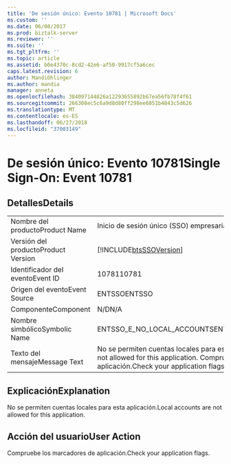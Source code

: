 ```yaml
---
title: 'De sesión único: Evento 10781 | Microsoft Docs'
ms.custom: ''
ms.date: 06/08/2017
ms.prod: biztalk-server
ms.reviewer: ''
ms.suite: ''
ms.tgt_pltfrm: ''
ms.topic: article
ms.assetid: b0e4370c-8cd2-42e6-af50-9917cf5a6cec
caps.latest.revision: 6
author: MandiOhlinger
ms.author: mandia
manager: anneta
ms.openlocfilehash: 384097144826a12293655892b67ea56fb78f4f61
ms.sourcegitcommit: 266308ec5c6a9d8d80ff298ee6051b4843c5d626
ms.translationtype: MT
ms.contentlocale: es-ES
ms.lasthandoff: 06/27/2018
ms.locfileid: "37003149"
---
```

# <a name="single-sign-on-event-10781"></a><span data-ttu-id="72c13-102">De sesión único: Evento 10781</span><span class="sxs-lookup"><span data-stu-id="72c13-102">Single Sign-On: Event 10781</span></span>
## <a name="details"></a><span data-ttu-id="72c13-103">Detalles</span><span class="sxs-lookup"><span data-stu-id="72c13-103">Details</span></span>  
  
|                 |                                                                                    |
|-----------------|------------------------------------------------------------------------------------|
|  <span data-ttu-id="72c13-104">Nombre del producto</span><span class="sxs-lookup"><span data-stu-id="72c13-104">Product Name</span></span>   |                             <span data-ttu-id="72c13-105">Inicio de sesión único (SSO) empresarial</span><span class="sxs-lookup"><span data-stu-id="72c13-105">Enterprise Single Sign-On</span></span>                              |
| <span data-ttu-id="72c13-106">Versión del producto</span><span class="sxs-lookup"><span data-stu-id="72c13-106">Product Version</span></span> |             [!INCLUDE[btsSSOVersion](../includes/btsssoversion-md.md)]             |
|    <span data-ttu-id="72c13-107">Identificador del evento</span><span class="sxs-lookup"><span data-stu-id="72c13-107">Event ID</span></span>     |                                       <span data-ttu-id="72c13-108">10781</span><span class="sxs-lookup"><span data-stu-id="72c13-108">10781</span></span>                                        |
|  <span data-ttu-id="72c13-109">Origen del evento</span><span class="sxs-lookup"><span data-stu-id="72c13-109">Event Source</span></span>   |                                       <span data-ttu-id="72c13-110">ENTSSO</span><span class="sxs-lookup"><span data-stu-id="72c13-110">ENTSSO</span></span>                                       |
|    <span data-ttu-id="72c13-111">Componente</span><span class="sxs-lookup"><span data-stu-id="72c13-111">Component</span></span>    |                                        <span data-ttu-id="72c13-112">N/D</span><span class="sxs-lookup"><span data-stu-id="72c13-112">N/A</span></span>                                         |
|  <span data-ttu-id="72c13-113">Nombre simbólico</span><span class="sxs-lookup"><span data-stu-id="72c13-113">Symbolic Name</span></span>  |                             <span data-ttu-id="72c13-114">ENTSSO_E_NO_LOCAL_ACCOUNTS</span><span class="sxs-lookup"><span data-stu-id="72c13-114">ENTSSO_E_NO_LOCAL_ACCOUNTS</span></span>                             |
|  <span data-ttu-id="72c13-115">Texto del mensaje</span><span class="sxs-lookup"><span data-stu-id="72c13-115">Message Text</span></span>   | <span data-ttu-id="72c13-116">No se permiten cuentas locales para esta aplicación.</span><span class="sxs-lookup"><span data-stu-id="72c13-116">Local accounts are not allowed for this application.</span></span> <span data-ttu-id="72c13-117">Compruebe los marcadores de aplicación.</span><span class="sxs-lookup"><span data-stu-id="72c13-117">Check your application flags.</span></span> |
  
## <a name="explanation"></a><span data-ttu-id="72c13-118">Explicación</span><span class="sxs-lookup"><span data-stu-id="72c13-118">Explanation</span></span>  
 <span data-ttu-id="72c13-119">No se permiten cuentas locales para esta aplicación.</span><span class="sxs-lookup"><span data-stu-id="72c13-119">Local accounts are not allowed for this application.</span></span>  
  
## <a name="user-action"></a><span data-ttu-id="72c13-120">Acción del usuario</span><span class="sxs-lookup"><span data-stu-id="72c13-120">User Action</span></span>  
 <span data-ttu-id="72c13-121">Compruebe los marcadores de aplicación.</span><span class="sxs-lookup"><span data-stu-id="72c13-121">Check your application flags.</span></span>